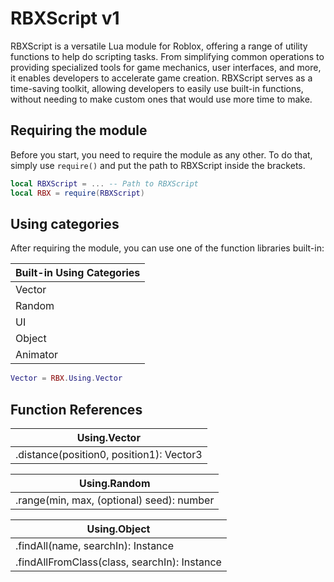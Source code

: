 # RBXScript v1
RBXScript is a versatile Lua module for Roblox, offering a range of utility functions to help do scripting tasks. From simplifying common operations to providing specialized tools for game mechanics, user interfaces, and more, it enables developers to accelerate game creation. RBXScript serves as a time-saving toolkit, allowing developers to easily use built-in functions, without needing to make custom ones that would use more time to make.

## Requiring the module
Before you start, you need to require the module as any other. To do that, simply use ```require()``` and put the path to RBXScript inside the brackets.
```lua
local RBXScript = ... -- Path to RBXScript
local RBX = require(RBXScript)
```

## Using categories
After requiring the module, you can use one of the function libraries built-in:

| Built-in Using Categories |
| ------------- |
| Vector |
| Random |
| UI |
| Object |
| Animator |

```lua
Vector = RBX.Using.Vector
```

## Function References

| Using.Vector |
| ------------- |
| .distance(position0, position1): Vector3 |

| Using.Random |
| ------------- |
| .range(min, max, (optional) seed): number |

| Using.Object |
| ------------- |
| .findAll(name, searchIn): Instance |
| .findAllFromClass(class, searchIn): Instance |
